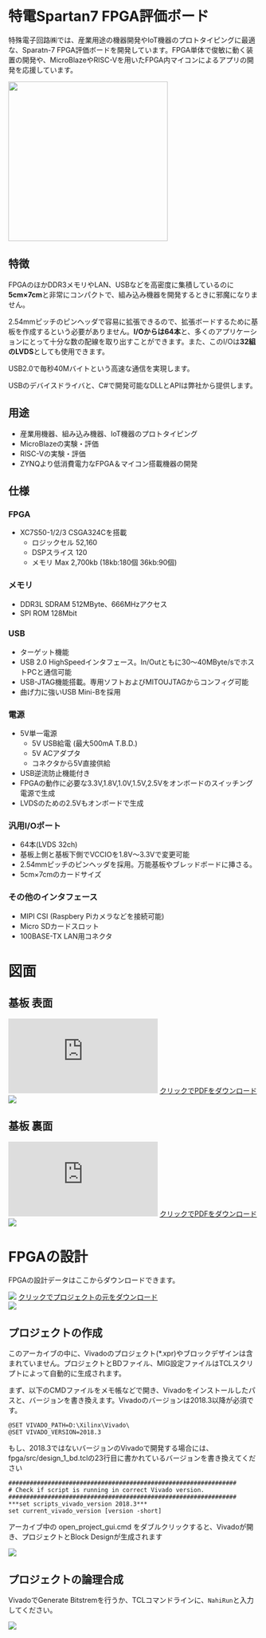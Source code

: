 # 特電Spartan7 FPGA評価ボード
特殊電子回路㈱では、産業用途の機器開発やIoT機器のプロトタイピングに最適な、Sparatn-7 FPGA評価ボードを開発しています。FPGA単体で俊敏に動く装置の開発や、MicroBlazeやRISC-Vを用いたFPGA内マイコンによるアプリの開発を応援しています。

<img src="https://github.com/tokuden/Spartan7/blob/master/img/pcball.png" width="320">

## 特徴
FPGAのほかDDR3メモリやLAN、USBなどを高密度に集積しているのに**5cm×7cm**と非常にコンパクトで、組み込み機器を開発するときに邪魔になりません。

2.54mmピッチのピンヘッダで容易に拡張できるので、拡張ボードするために基板を作成するという必要がありません。**I/Oからは64本**と、多くのアプリケーションにとって十分な数の配線を取り出すことができます。また、このI/Oは**32組のLVDS**としても使用できます。

USB2.0で毎秒40Mバイトという高速な通信を実現します。

USBのデバイスドライバと、C#で開発可能なDLLとAPIは弊社から提供します。

## 用途
- 産業用機器、組み込み機器、IoT機器のプロトタイピング
- MicroBlazeの実験・評価
- RISC-Vの実験・評価
- ZYNQより低消費電力なFPGA＆マイコン搭載機器の開発

## 仕様
### FPGA
- XC7S50-1/2/3 CSGA324Cを搭載
	- ロジックセル 52,160
	- DSPスライス 120
	- メモリ Max 2,700kb (18kb:180個 36kb:90個)

### メモリ
- DDR3L SDRAM 512MByte、666MHzアクセス
- SPI ROM 128Mbit

### USB
- ターゲット機能
- USB 2.0 HighSpeedインタフェース。In/Outともに30～40MByte/sでホストPCと通信可能
- USB-JTAG機能搭載。専用ソフトおよびMITOUJTAGからコンフィグ可能
- 曲げ力に強いUSB Mini-Bを採用

### 電源

- 5V単一電源
	- 5V USB給電 (最大500mA T.B.D.)
	- 5V ACアダプタ
	- コネクタから5V直接供給
- USB逆流防止機能付き
- FPGAの動作に必要な3.3V,1.8V,1.0V,1.5V,2.5Vをオンボードのスイッチング電源で生成
- LVDSのための2.5Vもオンボードで生成

### 汎用I/Oポート

- 64本(LVDS 32ch)
- 基板上側と基板下側でVCCIOを1.8V～3.3Vで変更可能
- 2.54mmピッチのピンヘッダを採用。万能基板やブレッドボードに挿さる。
- 5cm×7cmのカードサイズ

### その他のインタフェース

- MIPI CSI (Raspbery Piカメラなどを接続可能)
- Micro SDカードスロット
- 100BASE-TX LAN用コネクタ

# 図面
## 基板 表面

![](https://github.com/tokuden/Spartan7/blob/master/pcb/TOP.pdf)
<a href="https://github.com/tokuden/Spartan7/blob/master/pcb/TOP.pdf">クリックでPDFをダウンロード<br><img src="https://github.com/tokuden/Spartan7/blob/master/img/pcbtop.png"></a>

## 基板 裏面

![](https://github.com/tokuden/Spartan7/blob/master/pcb/BOT.pdf)
<a href="https://github.com/tokuden/Spartan7/blob/master/pcb/BOT.pdf">クリックでPDFをダウンロード<br><img src="https://github.com/tokuden/Spartan7/blob/master/img/pcbbot.png"></a>

# FPGAの設計

FPGAの設計データはここからダウンロードできます。

![](https://github.com/tokuden/Spartan7/fpga)
<a href="https://github.com/tokuden/Spartan7/fpga">クリックでプロジェクトの元をダウンロード<br><img src="https://github.com/tokuden/Spartan7/blob/master/img/fpga_design.png"></a>

## プロジェクトの作成
このアーカイブの中に、Vivadoのプロジェクト(*.xpr)やブロックデザインは含まれていません。プロジェクトとBDファイル、MIG設定ファイルはTCLスクリプトによって自動的に生成されます。

まず、以下のCMDファイルをメモ帳などで開き、Vivadoをインストールしたパスと、バージョンを書き換えます。Vivadoのバージョンは2018.3以降が必須です。

```SEGGINGS.CMD:
@SET VIVADO_PATH=D:\Xilinx\Vivado\
@SET VIVADO_VERSION=2018.3
```

もし、2018.3ではないバージョンのVivadoで開発する場合には、fpga/src/design_1_bd.tclの23行目に書かれているバージョンを書き換えてください

```
################################################################
# Check if script is running in correct Vivado version.
################################################################
***set scripts_vivado_version 2018.3***
set current_vivado_version [version -short]
```

アーカイブ中の open_project_gui.cmd をダブルクリックすると、Vivadoが開き、プロジェクトとBlock Designが生成されます

![](https://github.com/tokuden/Spartan7/blob/master/img/howtogenerate.png)

## プロジェクトの論理合成
VivadoでGenerate Bitstremを行うか、TCLコマンドラインに、```NahiRun```と入力してください。

![](https://github.com/tokuden/Spartan7/blob/master/img/use_nahirun.png)
